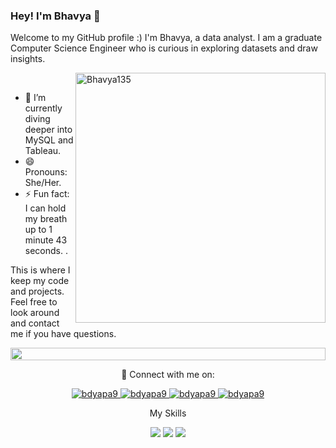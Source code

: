 ### Hey! I'm Bhavya 👋

Welcome to my GitHub profile :)
I'm Bhavya, a data analyst. I am a graduate Computer Science Engineer who is curious in exploring datasets and draw insights.

<img align="right" width="400" src="https://i.postimg.cc/xCv5JZfV/analyst.png" alt="Bhavya135"
/>
<br>

- 🌱 I’m currently diving deeper into MySQL and Tableau.
- 😄 Pronouns: She/Her.
- ⚡ Fun fact: I can hold my breath up to 1 minute 43 seconds.
  .

This is where I keep my code and projects. Feel free to look around and contact me if you have questions.
 
<img src="https://i.imgur.com/dBaSKWF.gif" height="20" width="100%">
 
<p align="center"> 🤝 Connect with me on:
<p align="center">
 <a href="https://krishna1594.github.io" target="blank">
  <img src="https://i.postimg.cc/tTSpYqKY/world-wide-web-6471842.png" alt="bdyapa9" />
 </a>
 </a>
 <a href="https://linkedin.com/in/bhavya-reddy-dyapa" target="_blank">
  <img src="https://i.postimg.cc/YCbncvYG/linked-In-icon.png" alt="bdyapa9"/>
 </a>
 </a>
 <a href="https://medium.com/@krishnanischal" target="_blank">
  <img src="https://i.postimg.cc/9M6VG8fh/medium-logo-icon-189268.png" alt="bdyapa9"/>
 </a>
 <a href="https://public.tableau.com/app/profile/krishna.n.bharatula/vizzes" target="_blank">
  <img src="https://i.postimg.cc/sXQGjN8d/Tableau-Icon.png" alt="bdyapa9"/>
 </a>
  </a>
 

 


<p align="center"> My Skills
 
<p align="center">
<img src="https://skillicons.dev/icons?i= mysql" />
<img  src="https://i.postimg.cc/d1YDFV8d/excel.png" />
<img  src="https://i.postimg.cc/hGqKz3fR/tableau.png" />
 </a>







